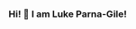 ### Hi! 👋 I am Luke Parna-Gile!

<!--
**lukelpg/lukelpg** is a ✨ _special_ ✨ repository because its `README.md` (this file) appears on your GitHub profile.

Here are some ideas to get you started:

### I’m currently working on a game in C++ without using a game engine. 
### I’m currently learning CMake and ROS.
- 👯 I’m looking to collaborate on ...
- 🤔 I’m looking for help with ...
- 💬 Ask me about ...
- 📫 How to reach me: ...
### Pronouns: he/him
### Fun fact: I windsurf!
-->

